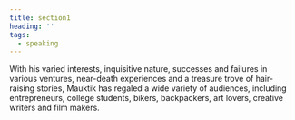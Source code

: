 ```yaml
---
title: section1
heading: ''
tags:
  - speaking
---
```

With his varied interests, inquisitive nature, successes and failures in various ventures, near-death experiences and a treasure trove of hair-raising stories, Mauktik has regaled a wide variety of audiences, including entrepreneurs, college students, bikers, backpackers, art lovers, creative writers and film makers.

